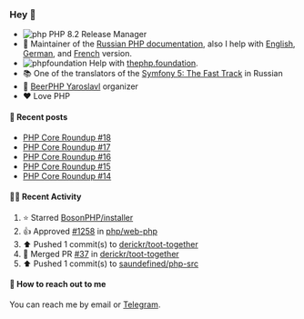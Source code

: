 ### Hey 👋

- ![php](https://user-images.githubusercontent.com/4685504/174548850-037dfd35-3b33-4154-9c50-95efd45ba66a.png) PHP 8.2 Release Manager
- 📖 Maintainer of the [Russian PHP documentation](https://github.com/php/doc-ru), also I help with [English](https://github.com/php/doc-en), [German](https://github.com/php/doc-de), and [French](https://github.com/php/doc-fr) version.
- ![phpfoundation](https://user-images.githubusercontent.com/4685504/174548733-72f62c18-f57e-47a6-8201-cb3d87e06b98.png) Help with [thephp.foundation](https://github.com/ThePHPF/thephp.foundation).
- 📚 One of the translators of
  the [Symfony 5: The Fast Track](https://symfony.com/doc/current/the-fast-track/ru/index.html)
  in Russian
- 🍻 [BeerPHP Yaroslavl](https://github.com/beerphp/yaroslavl) organizer
- ❤️ Love PHP

#### 📜 Recent posts

<!-- BLOG-POST-LIST:START -->
- [PHP Core Roundup #18](https://thephp.foundation/blog/2023/11/01/php-core-roundup-18/)
- [PHP Core Roundup #17](https://thephp.foundation/blog/2023/10/01/php-core-roundup-17/)
- [PHP Core Roundup #16](https://thephp.foundation/blog/2023/09/01/php-core-roundup-16/)
- [PHP Core Roundup #15](https://thephp.foundation/blog/2023/08/01/php-core-roundup-15/)
- [PHP Core Roundup #14](https://thephp.foundation/blog/2023/07/01/php-core-roundup-14/)
<!-- BLOG-POST-LIST:END -->

#### 👨‍💻 Recent Activity

<!--RECENT_ACTIVITY:start-->
1. ⭐ Starred [BosonPHP/installer](https://github.com/BosonPHP/installer)<br>
2. 👍 Approved [#1258](https://github.com/php/web-php/pull/1258#pullrequestreview-2780087375) in [php/web-php](https://github.com/php/web-php)<br>
3. ⬆️ Pushed 1 commit(s) to [derickr/toot-together](https://github.com/derickr/toot-together)<br>
4. 🎉 Merged PR [#37](https://github.com/derickr/toot-together/pull/37) in [derickr/toot-together](https://github.com/derickr/toot-together)<br>
5. ⬆️ Pushed 1 commit(s) to [saundefined/php-src](https://github.com/saundefined/php-src)<br>
<!--RECENT_ACTIVITY:end-->

#### 💌 How to reach out to me

You can reach me by email or [Telegram](https://t.me/saundefined).
